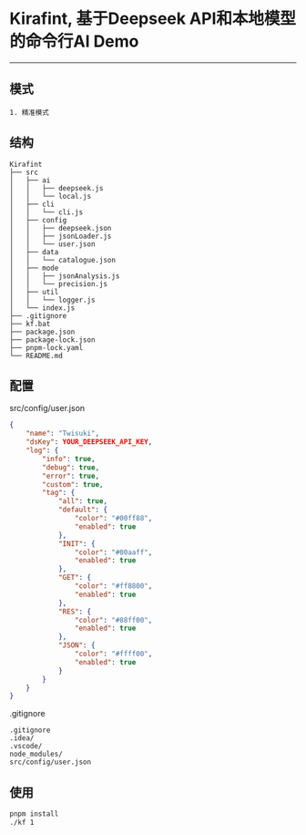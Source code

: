 # Kirafint, 基于Deepseek API和本地模型的命令行AI Demo

---

## 模式

```text
1. 精准模式
```

## 结构

```FilesTree
Kirafint
├── src
│   ├── ai
│   │   ├── deepseek.js
│   │   └── local.js
│   ├── cli
│   │   └── cli.js
│   ├── config
│   │   ├── deepseek.json
│   │   ├── jsonLoader.js
│   │   └── user.json
│   ├── data
│   │   └── catalogue.json
│   ├── mode
│   │   ├── jsonAnalysis.js
│   │   └── precision.js
│   ├── util
│   │   └── logger.js
│   └── index.js
├── .gitignore
├── kf.bat
├── package.json
├── package-lock.json
├── pnpm-lock.yaml
└── README.md
```

## 配置

src/config/user.json
```src/config/user.json
{
	"name": "Twisuki",
	"dsKey": YOUR_DEEPSEEK_API_KEY,
	"log": {
		"info": true,
		"debug": true,
		"error": true,
		"custom": true,
		"tag": {
			"all": true,
			"default": {
				"color": "#00ff88",
				"enabled": true
			},
			"INIT": {
				"color": "#00aaff",
				"enabled": true
			},
			"GET": {
				"color": "#ff8800",
				"enabled": true
			},
			"RES": {
				"color": "#88ff00",
				"enabled": true
			},
			"JSON": {
				"color": "#ffff00",
				"enabled": true
			}
		}
	}
}
```

.gitignore
```.gitignore
.gitignore
.idea/
.vscode/
node_modules/
src/config/user.json

```

## 使用

```bash
pnpm install
./kf 1
```